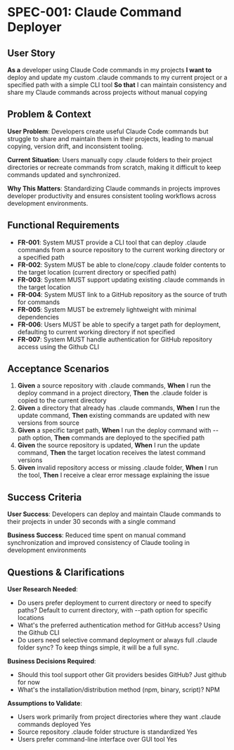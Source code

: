 # SPEC-001: Claude Command Deployer

## User Story

**As a** developer using Claude Code commands in my projects
**I want to** deploy and update my custom .claude commands to my current project or a specified path with a simple CLI tool
**So that** I can maintain consistency and share my Claude commands across projects without manual copying

## Problem & Context

**User Problem**: Developers create useful Claude Code commands but struggle to share and maintain them in their projects, leading to manual copying, version drift, and inconsistent tooling.

**Current Situation**: Users manually copy .claude folders to their project directories or recreate commands from scratch, making it difficult to keep commands updated and synchronized.

**Why This Matters**: Standardizing Claude commands in projects improves developer productivity and ensures consistent tooling workflows across development environments.

## Functional Requirements

- **FR-001**: System MUST provide a CLI tool that can deploy .claude commands from a source repository to the current working directory or a specified path
- **FR-002**: System MUST be able to clone/copy .claude folder contents to the target location (current directory or specified path)
- **FR-003**: System MUST support updating existing .claude commands in the target location
- **FR-004**: System MUST link to a GitHub repository as the source of truth for commands
- **FR-005**: System MUST be extremely lightweight with minimal dependencies
- **FR-006**: Users MUST be able to specify a target path for deployment, defaulting to current working directory if not specified
- **FR-007**: System MUST handle authentication for GitHub repository access using the Github CLI

## Acceptance Scenarios

1. **Given** a source repository with .claude commands, **When** I run the deploy command in a project directory, **Then** the .claude folder is copied to the current directory
2. **Given** a directory that already has .claude commands, **When** I run the update command, **Then** existing commands are updated with new versions from source
3. **Given** a specific target path, **When** I run the deploy command with --path option, **Then** commands are deployed to the specified path
4. **Given** the source repository is updated, **When** I run the update command, **Then** the target location receives the latest command versions
5. **Given** invalid repository access or missing .claude folder, **When** I run the tool, **Then** I receive a clear error message explaining the issue

## Success Criteria

**User Success**: Developers can deploy and maintain Claude commands to their projects in under 30 seconds with a single command

**Business Success**: Reduced time spent on manual command synchronization and improved consistency of Claude tooling in development environments

## Questions & Clarifications

**User Research Needed**:
- Do users prefer deployment to current directory or need to specify paths?
    Default to current directory, with --path option for specific locations
- What's the preferred authentication method for GitHub access?
    Using the Github CLI
- Do users need selective command deployment or always full .claude folder sync?
    To keep things simple, it will be a full sync.

**Business Decisions Required**:
- Should this tool support other Git providers besides GitHub?
    Just github for now
- What's the installation/distribution method (npm, binary, script)?
    NPM

**Assumptions to Validate**:
- Users work primarily from project directories where they want .claude commands deployed
    Yes
- Source repository .claude folder structure is standardized
    Yes
- Users prefer command-line interface over GUI tool
    Yes